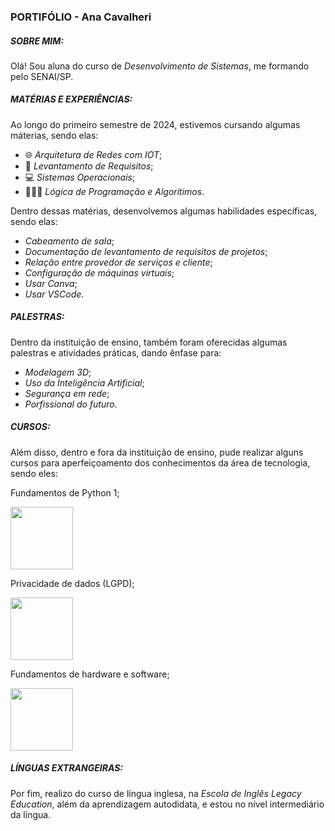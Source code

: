 ### PORTIFÓLIO - Ana Cavalheri

##### SOBRE MIM:
Olá! Sou aluna do curso de *Desenvolvimento de Sistemas*, me formando pelo SENAI/SP. 

##### MATÉRIAS E EXPERIÊNCIAS: 

Ao longo do primeiro semestre de 2024, estivemos cursando algumas máterias, sendo elas:
+ 🌐 *Arquitetura de Redes com IOT*;
+ 📝 *Levantamento de Requisitos*;
+ 💻 *Sistemas Operacionais*;
+ 👩🏻‍💻 *Lógica de Programação e Algoritimos*.

Dentro dessas matérias, desenvolvemos algumas habilidades específicas, sendo elas:
+ *Cabeamento de sala*;
+ *Documentação de levantamento de requisitos de projetos*;
+ *Relação entre provedor de serviços e cliente*;
+ *Configuração de máquinas virtuais*;
+ *Usar Canva*;
+ *Usar VSCode*.

##### PALESTRAS:
Dentro da instituição de ensino, também foram oferecidas algumas palestras e atividades práticas, dando ênfase para:
+ *Modelagem 3D*;
+ *Uso da Inteligência Artificial*;
+ *Segurança em rede*;
+ *Porfissional do futuro*.

##### CURSOS:

Além disso, dentro e fora da instituição de ensino, pude realizar alguns cursos para aperfeiçoamento dos conhecimentos da área de tecnologia, sendo eles:

Fundamentos de Python 1;

<img src="https://i0.wp.com/junilearning.com/wp-content/uploads/2020/06/python-programming-language.webp?fit=800%2C800&ssl=1" width= "100px" height= "100px">

 Privacidade de dados (LGPD);

<img src="https://img.freepik.com/vetores-premium/monitor-lcd-closeup-e-icones-de-marketing-menores_18591-8245.jpg" width= "100px" height= "100px">

 Fundamentos de hardware e software;

<img src="https://lec.com.br/wp-content/uploads/2021/07/20945597-1100x1100-2.jpg" width= "100px" height= "100px">

##### LÍNGUAS EXTRANGEIRAS:

Por fim, realizo do curso de língua inglesa, na *Escola de Inglês Legacy Education*, além da aprendizagem autodidata, e estou no nível intermediário da língua.
